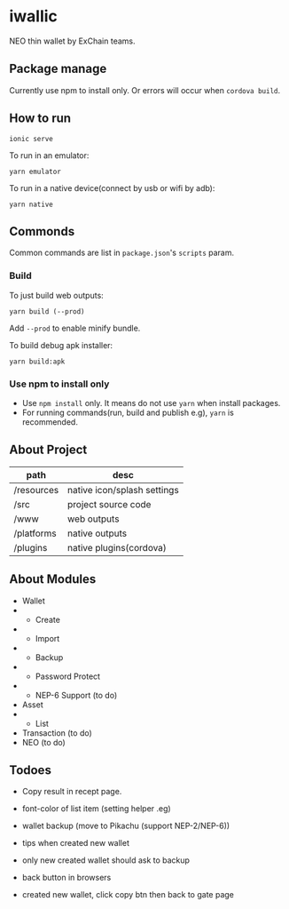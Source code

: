 # iwallic

NEO thin wallet by ExChain teams.

## Package manage

Currently use npm to install only. Or errors will occur when ``cordova build``.

## How to run

```
ionic serve
```

To run in an emulator:

```
yarn emulator
```

To run in a native device(connect by usb or wifi by adb):

```
yarn native
```

## Commonds

Common commands are list in ``package.json``'s ``scripts`` param.

### Build
To just build web outputs:

```
yarn build (--prod)
```

Add ``--prod`` to enable minify bundle.

To build debug apk installer:

```
yarn build:apk
```

### Use npm to install only

* Use ``npm install`` only. It means do not use ``yarn`` when install packages.
* For running commands(run, build and publish e.g), ``yarn`` is recommended.

## About Project

path | desc
-|-
/resources | native icon/splash settings
/src | project source code
/www | web outputs
/platforms | native outputs
/plugins | native plugins(cordova)

## About Modules

* Wallet
* * Create
* * Import
* * Backup
* * Password Protect
* * NEP-6 Support (to do)
* Asset
* * List
* Transaction (to do)
* NEO (to do)

## Todoes

* Copy result in recept page.

* font-color of list item (setting helper .eg)
* wallet backup (move to Pikachu (support NEP-2/NEP-6))
* tips when created new wallet
* only new created wallet should ask to backup
* back button in browsers
* created new wallet, click copy btn then back to gate page
